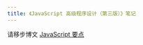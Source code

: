 ```yaml
---
title: 《JavaScript 高级程序设计（第三版）》笔记
---
```


请移步博文 [JavaScript 要点](https://zhictory.github.io/2018/08/20/es5-key.html)